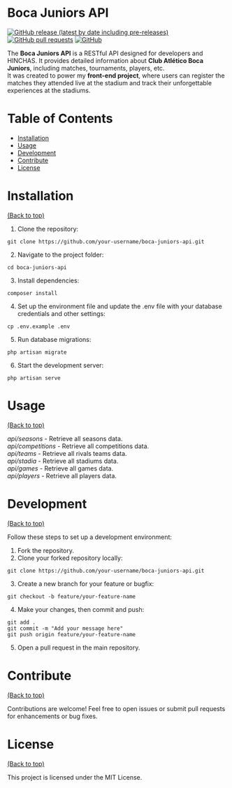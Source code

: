 
# Boca Juniors API

[![GitHub release (latest by date including pre-releases)](https://img.shields.io/github/v/release/navendu-pottekkat/awesome-readme?include_prereleases)](https://img.shields.io/github/v/release/navendu-pottekkat/awesome-readme?include_prereleases)
[![GitHub pull requests](https://img.shields.io/github/issues-pr/navendu-pottekkat/awesome-readme)](https://img.shields.io/github/issues-pr/navendu-pottekkat/awesome-readme)
[![GitHub](https://img.shields.io/github/license/navendu-pottekkat/awesome-readme)](https://img.shields.io/github/license/navendu-pottekkat/awesome-readme)

The **Boca Juniors API** is a RESTful API designed for developers and HINCHAS. It provides detailed information about **Club Atlético Boca Juniors**, including matches, tournaments, players, etc. <br> It was created to power my **front-end project**, where users can register the matches they attended live at the stadium and track their unforgettable experiences at the stadiums.


# Table of Contents

- [Installation](#installation)  
- [Usage](#usage)  
- [Development](#development)  
- [Contribute](#contribute)  
- [License](#license)  


# Installation
[(Back to top)](#table-of-contents)

1. Clone the repository:  
```shell
git clone https://github.com/your-username/boca-juniors-api.git
```

2. Navigate to the project folder:
```shell
cd boca-juniors-api
```

3. Install dependencies:
```shell
composer install
```

4. Set up the environment file and update the .env file with your database credentials and other settings:
```shell
cp .env.example .env
```

5. Run database migrations:
```shell
php artisan migrate
```

6. Start the development server:
```shell
php artisan serve
```




# Usage
[(Back to top)](#table-of-contents)

*api/seasons* - Retrieve all seasons data.
<br>
*api/competitions* - Retrieve all competitions data.
<br>
*api/teams* - Retrieve all rivals teams data.
<br>
*api/stadia* - Retrieve all stadiums data.
<br>
*api/games* - Retrieve all games data.
<br>
*api/players* - Retrieve all players data.


# Development
[(Back to top)](#table-of-contents)

Follow these steps to set up a development environment:

1. Fork the repository. <br>
2. Clone your forked repository locally:

```shell
git clone https://github.com/your-username/boca-juniors-api.git
```
3. Create a new branch for your feature or bugfix:

```shell
git checkout -b feature/your-feature-name
```

4. Make your changes, then commit and push:

```shell
git add .
git commit -m "Add your message here"
git push origin feature/your-feature-name
```

5. Open a pull request in the main repository.


# Contribute
[(Back to top)](#table-of-contents)

Contributions are welcome! Feel free to open issues or submit pull requests for enhancements or bug fixes.


# License
[(Back to top)](#table-of-contents)

This project is licensed under the MIT License.






